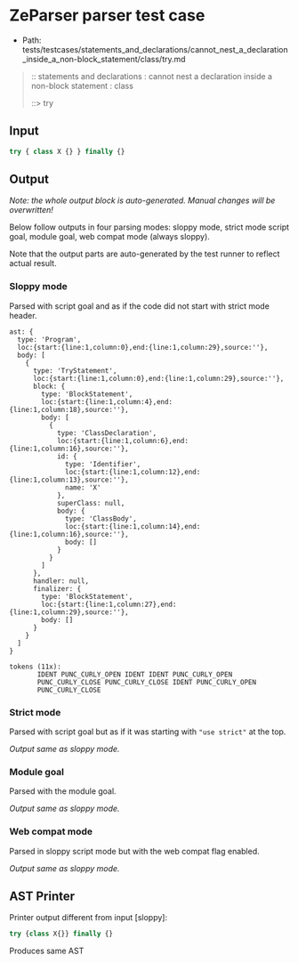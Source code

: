 # ZeParser parser test case

- Path: tests/testcases/statements_and_declarations/cannot_nest_a_declaration_inside_a_non-block_statement/class/try.md

> :: statements and declarations : cannot nest a declaration inside a non-block statement : class
>
> ::> try

## Input

`````js
try { class X {} } finally {}
`````

## Output

_Note: the whole output block is auto-generated. Manual changes will be overwritten!_

Below follow outputs in four parsing modes: sloppy mode, strict mode script goal, module goal, web compat mode (always sloppy).

Note that the output parts are auto-generated by the test runner to reflect actual result.

### Sloppy mode

Parsed with script goal and as if the code did not start with strict mode header.

`````
ast: {
  type: 'Program',
  loc:{start:{line:1,column:0},end:{line:1,column:29},source:''},
  body: [
    {
      type: 'TryStatement',
      loc:{start:{line:1,column:0},end:{line:1,column:29},source:''},
      block: {
        type: 'BlockStatement',
        loc:{start:{line:1,column:4},end:{line:1,column:18},source:''},
        body: [
          {
            type: 'ClassDeclaration',
            loc:{start:{line:1,column:6},end:{line:1,column:16},source:''},
            id: {
              type: 'Identifier',
              loc:{start:{line:1,column:12},end:{line:1,column:13},source:''},
              name: 'X'
            },
            superClass: null,
            body: {
              type: 'ClassBody',
              loc:{start:{line:1,column:14},end:{line:1,column:16},source:''},
              body: []
            }
          }
        ]
      },
      handler: null,
      finalizer: {
        type: 'BlockStatement',
        loc:{start:{line:1,column:27},end:{line:1,column:29},source:''},
        body: []
      }
    }
  ]
}

tokens (11x):
       IDENT PUNC_CURLY_OPEN IDENT IDENT PUNC_CURLY_OPEN
       PUNC_CURLY_CLOSE PUNC_CURLY_CLOSE IDENT PUNC_CURLY_OPEN
       PUNC_CURLY_CLOSE
`````

### Strict mode

Parsed with script goal but as if it was starting with `"use strict"` at the top.

_Output same as sloppy mode._

### Module goal

Parsed with the module goal.

_Output same as sloppy mode._

### Web compat mode

Parsed in sloppy script mode but with the web compat flag enabled.

_Output same as sloppy mode._

## AST Printer

Printer output different from input [sloppy]:

````js
try {class X{}} finally {}
````

Produces same AST
